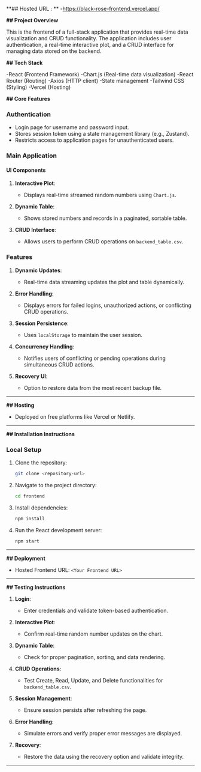 **## Hosted URL : **
-https://black-rose-frontend.vercel.app/

**## Project Overview**

This is the frontend of a full-stack application that provides real-time data visualization and CRUD functionality. The application includes user authentication, a real-time interactive plot, and a CRUD interface for managing data stored on the backend.

**## Tech Stack**

-React (Frontend Framework)
-Chart.js (Real-time data visualization)
-React Router (Routing)
-Axios (HTTP client)
-State management
-Tailwind CSS (Styling)
-Vercel (Hosting)

**## Core Features**

### **Authentication**
- Login page for username and password input.
- Stores session token using a state management library (e.g., Zustand).
- Restricts access to application pages for unauthenticated users.

### **Main Application**
#### **UI Components**
1. **Interactive Plot**:
   - Displays real-time streamed random numbers using `Chart.js`.

2. **Dynamic Table**:
   - Shows stored numbers and records in a paginated, sortable table.

3. **CRUD Interface**:
   - Allows users to perform CRUD operations on `backend_table.csv`.

### **Features**
1. **Dynamic Updates**:
   - Real-time data streaming updates the plot and table dynamically.

2. **Error Handling**:
   - Displays errors for failed logins, unauthorized actions, or conflicting CRUD operations.

3. **Session Persistence**:
   - Uses `localStorage` to maintain the user session.

4. **Concurrency Handling**:
   - Notifies users of conflicting or pending operations during simultaneous CRUD actions.

5. **Recovery UI**:
   - Option to restore data from the most recent backup file.

---

**## Hosting**
- Deployed on free platforms like Vercel or Netlify.

---

**## Installation Instructions**

### **Local Setup**
1. Clone the repository:
   ```bash
   git clone <repository-url>
   ```
2. Navigate to the project directory:
   ```bash
   cd frontend
   ```
3. Install dependencies:
   ```bash
   npm install
   ```
4. Run the React development server:
   ```bash
   npm start
   ```

---

**## Deployment**
- Hosted Frontend URL: `<Your Frontend URL>`

---

**## Testing Instructions**
1. **Login**:
   - Enter credentials and validate token-based authentication.

2. **Interactive Plot**:
   - Confirm real-time random number updates on the chart.

3. **Dynamic Table**:
   - Check for proper pagination, sorting, and data rendering.

4. **CRUD Operations**:
   - Test Create, Read, Update, and Delete functionalities for `backend_table.csv`.

5. **Session Management**:
   - Ensure session persists after refreshing the page.

6. **Error Handling**:
   - Simulate errors and verify proper error messages are displayed.

7. **Recovery**:
   - Restore the data using the recovery option and validate integrity.

---
